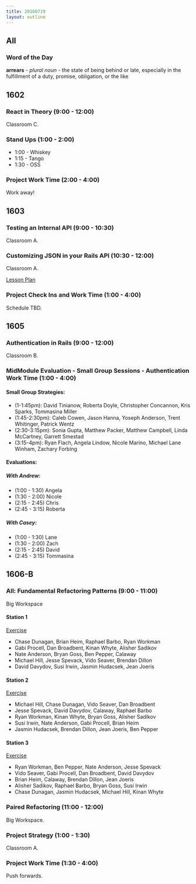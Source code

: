 ```yaml
---
title: 20160719
layout: outline
---
```


## All

### Word of the Day

**arrears** - _plural noun_ - the state of being behind or late, especially in the fulfillment of a duty, promise, obligation, or the like


## 1602

### React in Theory (9:00 - 12:00)

Classroom C.

### Stand Ups (1:00 - 2:00)

* 1:00 - Whiskey
* 1:15 - Tango
* 1:30 - OSS

### Project Work Time (2:00 - 4:00)

Work away!


## 1603

### Testing an Internal API (9:00 - 10:30)

Classroom A.

### Customizing JSON in your Rails API (10:30 - 12:00)

Classroom A.

[Lesson Plan](https://github.com/turingschool/lesson_plans/blob/master/ruby_03-professional_rails_applications/customizing_json_in_your_api.md)

### Project Check Ins and Work Time (1:00 - 4:00)

Schedule TBD.


## 1605

### Authentication in Rails (9:00 - 12:00)

Classroom B.

### MidModule Evaluation - Small Group Sessions - Authentication Work Time (1:00 - 4:00)

#### Small Group Strategies:

* (1-1:45pm): David Tinianow, Roberta Doyle, Christopher Concannon, Kris Sparks, Tommasina Miller
* (1:45-2:30pm): Caleb Cowen, Jason Hanna, Yoseph Anderson, Trent Whitinger, Patrick Wentz
* (2:30-3:15pm): Sonia Gupta, Matthew Packer, Matthew Campbell, Linda McCartney, Garrett Smestad
* (3:15-4pm): Ryan Flach, Angela Lindow, Nicole Marino, Michael Lane Winham, Zachary Forbing

#### Evaluations:

##### With Andrew:

* (1:00 - 1:30) Angela
* (1:30 - 2:00) Nicole
* (2:15 - 2:45) Chris
* (2:45 - 3:15) Roberta

##### With Casey:

* (1:00 - 1:30) Lane
* (1:30 - 2:00) Zach
* (2:15 - 2:45) David
* (2:45 - 3:15) Tommasina


## 1606-B

### All: Fundamental Refactoring Patterns (9:00 - 11:00)

Big Workspace

#### Station 1

[Exercise](https://github.com/turingschool/lesson_plans/blob/master/ruby_01-object_oriented_programming_with_ruby/refactoring_patterns_station_1.markdown)

* Chase Dunagan, Brian Heim, Raphael Barbo, Ryan Workman
* Gabi Procell, Dan Broadbent, Kinan Whyte, Alisher Sadikov
* Nate Anderson, Bryan Goss, Ben Pepper, Calaway
* Michael Hill, Jesse Spevack, Vido Seaver, Brendan Dillon
* David Davydov, Susi Irwin, Jasmin Hudacsek, Jean Joeris

#### Station 2

[Exercise](https://github.com/turingschool/lesson_plans/blob/master/ruby_01-object_oriented_programming_with_ruby/refactoring_patterns_station_2.markdown)

* Michael Hill, Chase Dunagan, Vido Seaver, Dan Broadbent
* Jesse Spevack, David Davydov, Calaway, Raphael Barbo
* Ryan Workman, Kinan Whyte, Bryan Goss, Alisher Sadikov
* Susi Irwin, Nate Anderson, Gabi Procell, Brian Heim
* Jasmin Hudacsek, Brendan Dillon, Jean Joeris, Ben Pepper

#### Station 3

[Exercise](https://github.com/turingschool/lesson_plans/blob/master/ruby_01-object_oriented_programming_with_ruby/refactoring_patterns_station_3.markdown)

* Ryan Workman, Ben Pepper, Nate Anderson, Jesse Spevack
* Vido Seaver, Gabi Procell, Dan Broadbent, David Davydov
* Brian Heim, Calaway, Brendan Dillon, Jean Joeris
* Alisher Sadikov, Raphael Barbo, Bryan Goss, Susi Irwin
* Chase Dunagan, Jasmin Hudacsek, Michael Hill, Kinan Whyte

### Paired Refactoring (11:00 - 12:00)

Big Workspace.

### Project Strategy (1:00 - 1:30)

Classroom A.

### Project Work Time (1:30 - 4:00)

Push forwards.
